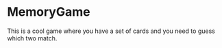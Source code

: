 # MemoryGame
This is a cool game where you have a set of cards and you need to guess which two match. 
